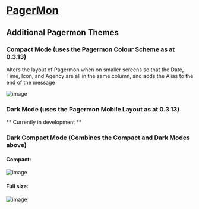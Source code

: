 # [PagerMon]([https://hrng.io/](https://github.com/pagermon/pagermon)https://github.com/pagermon/pagermon)
## Additional Pagermon Themes

### Compact Mode (uses the Pagermon Colour Scheme as at 0.3.13)
Alters the layout of Pagermon when on smaller screens so that the Date, Time, Icon, and Agency are all in the same column, and adds the Alias to the end of the message

![image](https://github.com/bullseye555/pagermon_themes/assets/28804763/4f7d28d0-fb56-4632-bf66-a66dc9f8a06e)

### Dark Mode (uses the Pagermon Mobile Layout as at 0.3.13)
** Currently in development **

### Dark Compact Mode (Combines the Compact and Dark Modes above)
#### Compact: 

![image](https://github.com/bullseye555/pagermon_themes/assets/28804763/33bd8e63-42ea-4630-9114-4b9eb9ccc44e)

#### Full size:

![image](https://github.com/bullseye555/pagermon_themes/assets/28804763/5bc849b8-53fc-4541-8937-841b28033327)


